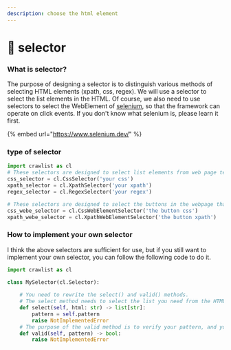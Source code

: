 ```yaml
---
description: choose the html element
---
```


# 👾 selector

### What is selector?

The purpose of designing a selector is to distinguish various methods of selecting HTML elements (xpath, css, regex). We will use a selector to select the list elements in the HTML. Of course, we also need to use selectors to select the WebElement of [selenium](https://www.selenium.dev/), so that the framework can operate on click events. If you don't know what selenium is, please learn it first.

{% embed url="https://www.selenium.dev/" %}

### type of selector

```python
import crawlist as cl
# These selectors are designed to select list elements from web page text
css_selector = cl.CssSelector('your css')
xpath_selector = cl.XpathSelector('your xpath')
regex_selector = cl.RegexSelector('your regex')

# These selectors are designed to select the buttons in the webpage that involve data increment
css_webe_selector = cl.CssWebElementSelector('the button css')
xpath_webe_selector = cl.XpathWebElementSelector('the button xpath')
```

### How to implement your own selector

I think the above selectors are sufficient for use, but if you still want to implement your own selector, you can follow the following code to do it.

```python
import crawlist as cl

class MySelector(cl.Selector):
    
    # You need to rewrite the select() and valid() methods.
    # The select method needs to select the list you need from the HTML text.
    def select(self, html: str) -> list[str]:
        pattern = self.pattern
        raise NotImplementedError
    # The purpose of the valid method is to verify your pattern, and you can also ignore it.
    def valid(self, pattern) -> bool:
        raise NotImplementedError
```
